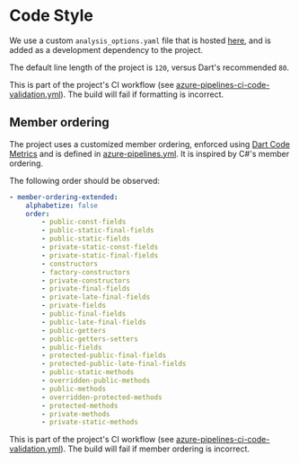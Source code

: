 # Code Style

We use a custom `analysis_options.yaml` file that is hosted [here](https://dev.azure.com/erniegh/ERNI-EPH-Mobile-FlutterStack/_git/ERNI-Mobile-Blueprint-Lints), and is added as a development dependency to the project.

The default line length of the project is `120`, versus Dart's recommended `80`.

This is part of the project's CI workflow (see [azure-pipelines-ci-code-validation.yml](../ci/azure-pipelines-ci-code-validation.yml)). The build will fail if formatting is incorrect.

## Member ordering
The project uses a customized member ordering, enforced using [Dart Code Metrics](https://dartcodemetrics.dev) and is defined in [azure-pipelines.yml](../azure-pipelines.yml). It is inspired by C#'s member ordering.

The following order should be observed:

```yaml
- member-ordering-extended:
    alphabetize: false
    order:
        - public-const-fields
        - public-static-final-fields
        - public-static-fields
        - private-static-const-fields
        - private-static-final-fields
        - constructors
        - factory-constructors
        - private-constructors
        - private-final-fields
        - private-late-final-fields
        - private-fields
        - public-final-fields
        - public-late-final-fields
        - public-getters
        - public-getters-setters
        - public-fields
        - protected-public-final-fields
        - protected-public-late-final-fields
        - public-static-methods
        - overridden-public-methods
        - public-methods
        - overridden-protected-methods
        - protected-methods
        - private-methods
        - private-static-methods
```

This is part of the project's CI workflow (see [azure-pipelines-ci-code-validation.yml](../ci/azure-pipelines-ci-code-validation.yml)). The build will fail if member ordering is incorrect.